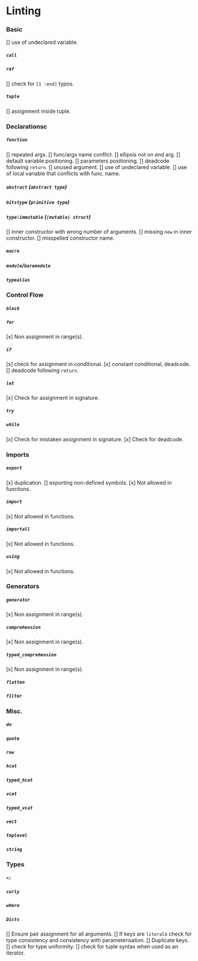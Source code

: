 # Linting

### Basic
[] use of undeclared variable.
##### `call`
##### `ref`
[] check for `[1 :end]` typos.
##### `tuple`
[] assignment inside tuple.

### Declarationsc
##### `function`
[] repeated args.
[] func/args name conflict.
[] ellipsis not on end arg.
[] default variable positioning.
[] parameters positioning.
[] deadcode following `return`.
[] unused argument.
[] use of undeclared variable.
[] use of local variable that conflicts with func. name.

##### `abstract` (`abstract type`)
##### `bitstype` (`primitive type`)

##### `type\immutable` (`(mutable) struct`)

[] inner constructor with wrong number of arguments.
[] missing `new` in inner constructor.
[] misspelled constructor name.

##### `macro`
##### `module`/`baremodule`
##### `typealias`

### Control Flow 
##### `block`
##### `for`
[x] Non assignment in range(s).

##### `if`
[x] check for assignment in conditional.
[x] constant conditional, deadcode.
[] deadcode following `return`.

##### `let`
[x] Check for assignment in signature.
##### `try`
##### `while`
[x] Check for mistaken assignment in signature.
[x] Check for deadcode.

### Imports
##### `export`
[x] duplication.
[] exporting non-defined symbols.
[x] Not allowed in functions.
##### `import`
[x] Not allowed in functions.
##### `importall`
[x] Not allowed in functions.
##### `using`
[x] Not allowed in functions.

### Generators
##### `generator`
[x] Non assignment in range(s).
##### `comprehension`
[x] Non assignment in range(s).
##### `typed_comprehension`
[x] Non assignment in range(s).
##### `flatten`
##### `filter`

### Misc.
##### `do`
##### `quote`
##### `row`
##### `hcat`
##### `typed_hcat`
##### `vcat`
##### `typed_vcat`
##### `vect`
##### `toplevel`
##### `string`

### Types
##### `<:`
##### `curly`
##### `where`

##### `Dicts`
[] Ensure pair assignment for all arguments.
[] If keys are `literal`s check for type consistency and consistency with parameterisation.
[] Duplicate keys.
[] check for type uniformity.
[] check for tuple syntax when used as an iterator.


